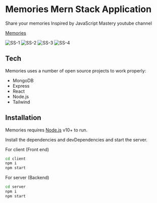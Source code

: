 # Memories Mern Stack Application

Share your memories
Inspired by JavaScript Mastery youtube channel

<a href="https://memories-app-red.vercel.app/">Memories</a>
<br/>

![SS-1](https://user-images.githubusercontent.com/73909361/192627577-c712623d-96c7-4e20-b34f-6454d49dccb1.png)
![SS-2](https://user-images.githubusercontent.com/73909361/192626457-95157331-dc12-462a-850a-6095615e77fe.png)
![SS-3](https://user-images.githubusercontent.com/73909361/192626722-2798a042-e73e-4934-ba80-65c141b53774.png)
![SS-4](https://user-images.githubusercontent.com/73909361/192626730-c904bc63-97eb-46de-b97b-59c97212091e.png)



## Tech
Memories  uses a number of open source projects to work properly:
- MongoDB
- Express
- React
- Node.js
- Tailwind


## Installation

Memories requires [Node.js](https://nodejs.org/) v10+ to run.

Install the dependencies and devDependencies and start the server.

For client (Front end)
```sh
cd client
npm i
npm start
```

For server (Backend)

```sh
cd server
npm i
npm start
```
